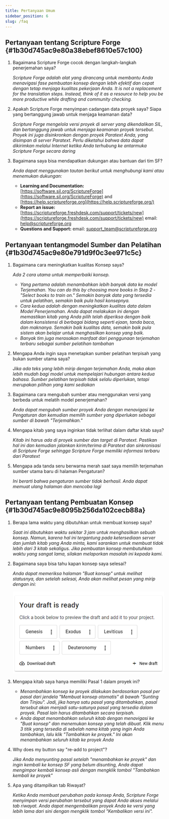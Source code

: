 ```yaml
---
title: Pertanyaan Umum
sidebar_position: 6
slug: /faq
---
```


## Pertanyaan tentang Scripture Forge {#1b30d745ac9e80a38ebef8610e57c100}

1. Bagaimana Scripture Forge cocok dengan langkah-langkah penerjemahan saya?

    _Scripture Forge adalah alat yang dirancang untuk membantu Anda menavigasi fase pembuatan konsep dengan lebih efektif dan cepat dengan tetap menjaga kualitas pekerjaan Anda. It is not a replacement for the translation steps. Instead, think of it as a resource to help you be more productive while drafting and community checking._

2. Apakah Scripture Forge menyimpan cadangan data proyek saya? Siapa yang bertanggung jawab untuk menjaga keamanan data?

    _Scripture Forge mengelola versi proyek di server yang dikendalikan SIL, dan bertanggung jawab untuk menjaga keamanan proyek tersebut. Proyek ini juga disinkronkan dengan proyek Paratext Anda, yang disimpan di server Paratext. Perlu diketahui bahwa data dapat dikirimkan melalui Internet ketika Anda terhubung ke antarmuka Scripture Forge secara daring_

3. Bagaimana saya bisa mendapatkan dukungan atau bantuan dari tim SF?

    _Anda dapat menggunakan tautan berikut untuk menghubungi kami atau menemukan dukungan:_

    - **Learning and Documentation:** [https://software.sil.org/ScriptureForge](https://software.sil.org/ScriptureForge) and [https://help.scriptureforge.org](https://help.scriptureforge.org/)
    - **Report an issue:** [https://scriptureforge.freshdesk.com/support/tickets/new](https://scriptureforge.freshdesk.com/support/tickets/new) email: help@scriptureforge.org
    - **Questions and Support:** email: support_team@scriptureforge.org

## Pertanyaan tentangmodel Sumber dan Pelatihan {#1b30d745ac9e80e791d9f0c3ee971c5c}

1. Bagaimana cara meningkatkan kualitas Konsep saya?

    _Ada 2 cara utama untuk memperbaiki konsep._

    - _Yang pertama adalah menambahkan lebih banyak data ke model Terjemahan. You can do this by choosing more books in Step 2 - "Select books to train on." Semakin banyak data yang tersedia untuk pelatihan, semakin baik pula hasil konsepnya._
    - _Cara kedua adalah dengan meningkatkan kualitas data dalam Model Penerjemahan. Anda dapat melakukan ini dengan memastikan kitab yang Anda pilih telah diperiksa dengan baik dalam konsistensi di berbagai bidang seperti ejaan, tanda baca, dan maknanya. Semakin baik kualitas data, semakin baik pula sistem akan belajar untuk menghasilkan konsep yang baik._
    - _Banyak tim juga merasakan manfaat dari penggunaan terjemahan terbaru sebagai sumber pelatihan tambahan_

2. Mengapa Anda ingin saya menetapkan sumber pelatihan terpisah yang bukan sumber utama saya?

    _Jika ada teks yang lebih mirip dengan terjemahan Anda, maka akan lebih mudah bagi model untuk mempelajari hubungan antara kedua bahasa. Sumber pelatihan terpisah tidak selalu diperlukan, tetapi merupakan pilihan yang kami sediakan_

3. Bagaimana cara mengubah sumber atau menggunakan versi yang berbeda untuk melatih model penerjemahan?

    _Anda dapat mengubah sumber proyek Anda dengan menavigasi ke Pengaturan dan kemudian memilih sumber yang diperlukan sebagai sumber di bawah "Terjemahkan."_

4. Mengapa kitab yang saya inginkan tidak terlihat dalam daftar kitab saya?

    _Kitab ini harus ada di proyek sumber dan target di Paratext. Pastikan hal ini dan kemudian jalankan kirim/terima di Paratext dan sinkronisasi di Scripture Forge sehingga Scripture Forge memiliki informasi terbaru dari Paratext_

5. Mengapa ada tanda seru berwarna merah saat saya memilih terjemahan sumber utama baru di halaman Pengaturan?

    _Ini berarti bahwa pengaturan sumber tidak berhasil. Anda dapat memuat ulang halaman dan mencoba lagi_

## Pertanyaan tentang Pembuatan Konsep {#1b30d745ac9e8095b256da102cecb88a}

1. Berapa lama waktu yang dibutuhkan untuk membuat konsep saya?

    _Saat ini dibutuhkan waktu sekitar 3 jam untuk menghasilkan sebuah konsep. Namun, karena hal ini tergantung pada ketersediaan server dan jumlah kitab yang Anda minta, kami sarankan untuk membuat tidak lebih dari 3 kitab sekaligus. Jika pembuatan konsep membutuhkan waktu yang sangat lama, silakan melaporkan masalah ini kepada kami._

2. Bagaimana saya bisa tahu kapan konsep saya selesai?

    _Anda dapat memeriksa halaman "Buat konsep" untuk melihat statusnya, dan setelah selesai, Anda akan melihat pesan yang mirip dengan ini:_

    ![](./267304602.png)

3. Mengapa kitab saya hanya memiliki Pasal 1 dalam proyek ini?
    - _Menambahkan konsep ke proyek dilakukan berdasarkan pasal per pasal dari jendela "Membuat konsep otomatis" di bawah "Sunting dan Tinjau". Jadi, jika hanya satu pasal yang ditambahkan, pasal tersebut akan menjadi satu-satunya pasal yang tersedia dalam proyek. Pasal lain harus ditambahkan secara terpisah._
    - _Anda dapat menambahkan seluruh kitab dengan menavigasi ke "Buat konsep" dan menemukan konsep yang telah dibuat. Klik menu 3 titik yang tersedia di sebelah nama kitab yang ingin Anda tambahkan, lalu klik "Tambahkan ke proyek." Ini akan menambahkan seluruh kitab ke proyek Anda_

4. Why does my button say "re-add to project"?

    _Jika Anda menyunting pasal setelah "menambahkan ke proyek" dan ingin kembali ke konsep SF yang belum disunting, Anda dapat mengimpor kembali konsep asli dengan mengklik tombol "Tambahkan kembali ke proyek"_

5. Apa yang ditampilkan tab Riwayat?

    _Ketika Anda membuat perubahan pada konsep Anda, Scripture Forge menyimpan versi perubahan tersebut yang dapat Anda akses melalui tab riwayat. Anda dapat mengembalikan proyek Anda ke versi yang lebih lama dari sini dengan mengklik tombol "Kembalikan versi ini"._

